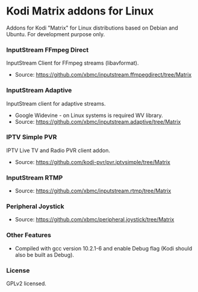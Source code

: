 # Kodi Matrix addons for Linux
Addons for Kodi "Matrix" for Linux distributions based on Debian and Ubuntu. For development purpose only.
    
### InputStream FFmpeg Direct
InputStream Client for FFmpeg streams (libavformat).
- Source: https://github.com/xbmc/inputstream.ffmpegdirect/tree/Matrix

### InputStream Adaptive
InputStream client for adaptive streams.
- Google Widevine - on Linux systems is required WV library.
- Source: https://github.com/xbmc/inputstream.adaptive/tree/Matrix

### IPTV Simple PVR
IPTV Live TV and Radio PVR client addon.
 - Source: https://github.com/kodi-pvr/pvr.iptvsimple/tree/Matrix

### InputStream RTMP
- Source: https://github.com/xbmc/inputstream.rtmp/tree/Matrix

### Peripheral Joystick
- Source: https://github.com/xbmc/peripheral.joystick/tree/Matrix

### Other Features
- Compiled with gcc version 10.2.1-6 and enable Debug flag (Kodi should also be built as Debug).

### License
GPLv2 licensed.
